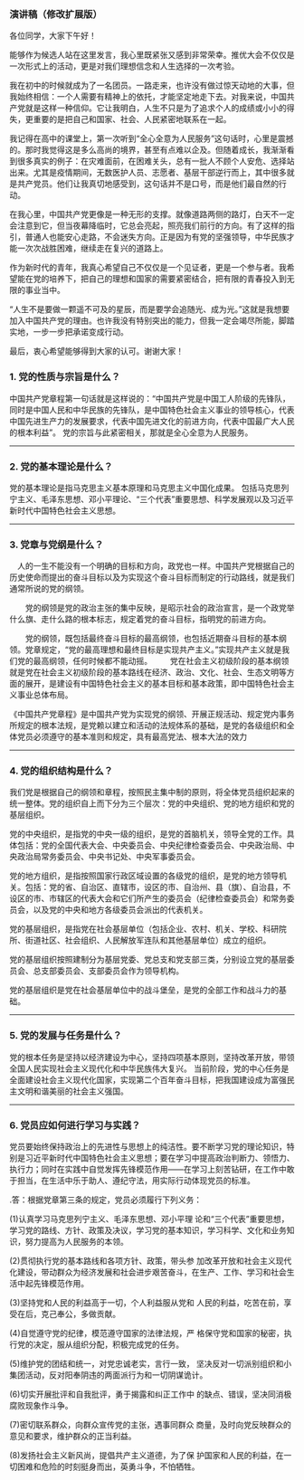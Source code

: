 
### 演讲稿（修改扩展版）

各位同学，大家下午好！

能够作为候选人站在这里发言，我心里既紧张又感到非常荣幸。推优大会不仅仅是一次形式上的活动，更是对我们理想信念和人生选择的一次考验。

我在初中的时候就成为了一名团员。一路走来，也许没有做过惊天动地的大事，但我始终相信：一个人需要有精神上的依托，才能坚定地走下去。对我来说，中国共产党就是这样一种信仰。它让我明白，人生不只是为了追求个人的成绩或小小的得失，更重要的是把自己和国家、社会、人民紧密地联系在一起。

我记得在高中的课堂上，第一次听到“全心全意为人民服务”这句话时，心里是震撼的。那时我觉得这是多么高尚的境界，甚至有点难以企及。但随着成长，我渐渐看到很多真实的例子：在灾难面前，在困难关头，总有一批人不顾个人安危、选择站出来。尤其是疫情期间，无数医护人员、志愿者、基层干部逆行而上，其中很多就是共产党员。他们让我真切地感受到，这句话并不是口号，而是他们最自然的行动。

在我心里，中国共产党更像是一种无形的支撑。就像道路两侧的路灯，白天不一定会注意到它，但当夜幕降临时，它总会亮起，照亮我们前行的方向。有了这样的指引，普通人也能安心走路，不会迷失方向。正是因为有党的坚强领导，中华民族才能一次次战胜困难，继续走在复兴的道路上。

作为新时代的青年，我真心希望自己不仅仅是一个见证者，更是一个参与者。我希望能在党的培养下，把自己的理想和国家的需要紧密结合，把有限的青春投入到无限的事业当中。

“人生不是要做一颗遥不可及的星辰，而是要学会追随光、成为光。”这就是我想要加入中国共产党的理由。也许我没有特别突出的能力，但我一定会竭尽所能，脚踏实地，一步一步把承诺变成行动。

最后，衷心希望能够得到大家的认可。谢谢大家！








### 1. 党的性质与宗旨是什么？

中国共产党章程第一句话就是这样说的：“中国共产党是中国工人阶级的先锋队，同时是中国人民和中华民族的先锋队，是中国特色社会主义事业的领导核心，代表中国先进生产力的发展要求，代表中国先进文化的前进方向，代表中国最广大人民的根本利益”。
党的宗旨与此紧密相关，那就是全心全意为人民服务。



---

### 2. 党的基本理论是什么？

党的基本理论是指马克思主义基本原理和马克思主义中国化成果。
包括马克思列宁主义、毛泽东思想、邓小平理论、“三个代表”重要思想、科学发展观以及习近平新时代中国特色社会主义思想。

---

### 3. 党章与党纲是什么？

　人的一生不能没有一个明确的目标和方向，政党也一样。中国共产党根据自己的历史使命而提出的奋斗目标以及为实现这个奋斗目标而制定的行动路线，就是我们通常所说的党的纲领。

　　党的纲领是党的政治主张的集中反映，是昭示社会的政治宣言，是一个政党举什么旗、走什么路的根本标志，规定着党的奋斗目标，指明党的前进方向。

　　党的纲领，既包括最终奋斗目标的最高纲领，也包括近期奋斗目标的基本纲领。党章规定，“党的最高理想和最终目标是实现共产主义。”实现共产主义就是我们党的最高纲领，任何时候都不能动摇。
　　党在社会主义初级阶段的基本纲领就是党在社会主义初级阶段的基本路线在经济、政治、文化、社会、生态文明等方面的展开，是建设有中国特色社会主义的基本目标和基本政策，即中国特色社会主义事业总体布局。


《中国共产党章程》是中国共产党为实现党的纲领、开展正规活动、规定党内事务所规定的根本法规，是党赖以建立和活动的法规体系的基础，是党的各级组织和全体党员必须遵守的基本准则和规定，具有最高党法、根本大法的效力


---

### 4. 党的组织结构是什么？

我们党是根据自己的纲领和章程，按照民主集中制的原则，将全体党员组织起来的统一整体。党的组织自上而下分为三个层次：党的中央组织、党的地方组织和党的基层组织。

党的中央组织，是指党的中央一级的组织，是党的首脑机关，领导全党的工作。具体包括：党的全国代表大会、中央委员会、中央纪律检查委员会、中央政治局、中央政治局常务委员会、中央书记处、中央军事委员会。

党的地方组织，是指按照国家行政区域设置的各级党的组织，是党的地方领导机关。包括：党的省、自治区、直辖市，设区的市、自治州、县（旗）、自治县，不设区的市、市辖区的代表大会和它们所产生的委员会（纪律检查委员会）和常务委员会，以及党的中央和地方各级委员会派出的代表机关。

党的基层组织，是指党在社会基层单位（包括企业、农村、机关、学校、科研院所、街道社区、社会组织、人民解放军连队和其他基层单位）成立的组织。

党的基层组织按照建制分为基层党委、党总支和党支部三类，分别设立党的基层委员会、总支部委员会、支部委员会作为领导机构。

党的基层组织是党在社会基层单位中的战斗堡垒，是党的全部工作和战斗力的基础。

---

### 5. 党的发展与任务是什么？

党的根本任务是坚持以经济建设为中心，坚持四项基本原则，坚持改革开放，带领全国人民实现社会主义现代化和中华民族伟大复兴。
当前阶段，党的中心任务是全面建设社会主义现代化国家，实现第二个百年奋斗目标，把我国建设成为富强民主文明和谐美丽的社会主义强国。

---

### 6. 党员应如何进行学习与实践？

党员要始终保持政治上的先进性与思想上的纯洁性。要不断学习党的理论知识，特别是习近平新时代中国特色社会主义思想；要在学习中提高政治判断力、领悟力、执行力；同时在实践中自觉发挥先锋模范作用——在学习上刻苦钻研，在工作中敢于担当，在生活中乐于助人、遵纪守法，用实际行动体现党员的标准。





.答：根据党章第三条的规定，党员必须履行下列义务：

(1)认真学习马克思列宁主义、毛泽东思想、邓小平理 论和“三个代表”重要思想，学习党的路线、方针、政策及决议，学习党的基本知识，学习科学、文化和业务知识，努力提高为人民服务的本领。


(2)贯彻执行党的基本路线和各项方针、政策，带头参 加改革开放和社会主义现代化建设，带动群众为经济发展和社会进步艰苦奋斗，在生产、工作、学习和社会生活中起先锋模范作用。


(3)坚持党和人民的利益高于一切，个人利益服从党和 人民的利益，吃苦在前，享受在后，克己奉公，多做贡献。


(4)自觉遵守党的纪律，模范遵守国家的法律法规，严 格保守党和国家的秘密，执行党的决定，服从组织分配，积极完成党的任务。


(5)维护党的团结和统一，对党忠诚老实，言行一致， 坚决反对一切派别组织和小集团活动，反对阳奉阴违的两面派行为和一切阴谋诡计。


(6)切实开展批评和自我批评，勇于揭露和纠正工作中 的缺点、错误，坚决同消极腐败现象作斗争。


(7)密切联系群众，向群众宣传党的主张，遇事同群众 商量，及时向党反映群众的意见和要求，维护群众的正当利益。


(8)发扬社会主义新风尚，提倡共产主义道德，为了保 护国家和人民的利益，在一切困难和危险的时刻挺身而出，英勇斗争，不怕牺牲。